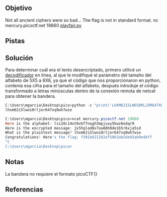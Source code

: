 ## Objetivo
Not all ancient ciphers were so bad... The flag is not in standard format. nc mercury.picoctf.net 19860 [playfair.py](https://mercury.picoctf.net/static/3f082e143dd5b4ffe1a0aaaf317872b8/playfair.py)

## Pistas

## Solución
Para determinar cuál era el texto desencriptado, primero utilicé un [decodificador](https://www.dcode.fr/playfair-cipher) en línea, al que le modifiqué el parámetro del tamaño del alfabeto de 5X5 a 6X6, ya que el código que nos proporcionaron en python, contenía esa cifra para el tamaño del alfabeto, después introduje el código transformado a letras minúsculas dentro de la conexión remota de netcat para obtener la bandera.

```powershell
C:\Users\mgarcia\Desktop\pico>python -c "print('LHXM62I5LWOI0RLJOR647XQ9WH7WIE'.lower())"
lhxm62i5lwoi0rljor647xq9wh7wie

C:\Users\mgarcia\Desktop\pico>ncat mercury.picoctf.net 19860
Here is the alphabet: lsi28c14ot0vbf7nagh3mpjuxy5kwz6edqr9
Here is the encrypted message: 1x5hqlod8x7oa88h0de1b5r6xja5sd
What is the plaintext message? lhxm62i5lwoi0rljor647xq9wh7wie
Congratulations! Here's the flag: f391b621282ef5063ab2de93ab9e4bff
^C
C:\Users\mgarcia\Desktop\pico>
```

## Notas
La bandera no requiere el formato picoCTF{}

## Referencias
